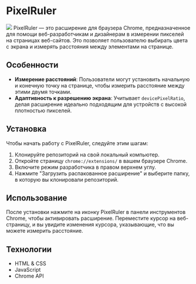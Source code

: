 # PixelRuler

![](.github/pixelruler.gif)
PixelRuler — это расширение для браузера Chrome, предназначенное для помощи веб-разработчикам и дизайнерам в измерении пикселей на страницах веб-сайтов. Это позволяет пользователю выбирать цвета с экрана и измерять расстояния между элементами на странице.

## Особенности

- **Измерение расстояний**: Пользователи могут установить начальную и конечную точку на странице, чтобы измерить расстояние между этими двумя точками.
- **Адаптивность к разрешению экрана**: Учитывает `devicePixelRatio`, делая расширение идеально подходящим для устройств с высокой плотностью пикселей.

## Установка

Чтобы начать работу с PixelRuler, следуйте этим шагам:

1. Клонируйте репозиторий на свой локальный компьютер.
2. Откройте страницу `chrome://extensions/` в вашем браузере Chrome.
3. Включите режим разработчика в правом верхнем углу.
4. Нажмите "Загрузить распакованное расширение" и выберите папку, в которую вы клонировали репозиторий.

## Использование

После установки нажмите на иконку PixelRuler в панели инструментов Chrome, чтобы активировать расширение. Переместите курсор на веб-страницу, и вы увидите изменения курсора, указывающие, что вы можете измерить расстояние.

## Технологии

- HTML & CSS
- JavaScript
- Chrome API
